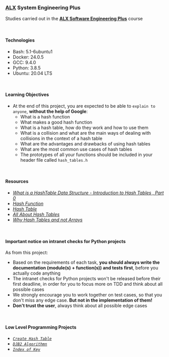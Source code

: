 ### [ALX](https://www.alxafrica.com/) System Engineering Plus

Studies carried out in the **[ALX Software Engineering Plus](https://www.alxafrica.com/software-engineering-plus/)** course

<br />

#### Technologies

* Bash:     5.1-6ubuntu1
* Docker:   24.0.5
* GCC:      9.4.0
* Python:   3.8.5
* Ubuntu:   20.04 LTS

<br />

#### Learning Objectives

* At the end of this project, you are expected to be able to `explain to anyone`, **without the help of Google**:
    * What is a hash function
    * What makes a good hash function
    * What is a hash table, how do they work and how to use them
    * What is a collision and what are the main ways of dealing with collisions in the context of a hash table
    * What are the advantages and drawbacks of using hash tables
    * What are the most common use cases of hash tables
    * The prototypes of all your functions should be included in your header file called `hash_tables.h`

<br />

#### Resources

* _[What is a HashTable Data Structure - Introduction to Hash Tables , Part 0](https://www.youtube.com/watch?v=MfhjkfocRR0)_
* _[Hash Function](https://en.wikipedia.org/wiki/Hash_function)_
* _[Hash Table](https://en.wikipedia.org/wiki/Hash_table)_
* _[All About Hash Tables](https://www.digitalocean.com/community/tutorials/hash-table-in-c-plus-plus)_
* _[Why Hash Tables and not Arrays](https://stackoverflow.com/questions/31930046/what-is-a-hash-table-and-how-do-you-make-it-in-c)_

<br />

#### Important notice on intranet checks for Python projects

As from this project:

* Based on the requirements of each task, **you should always write the documentation (module(s) + function(s)) and tests first**, before you actually code anything
* The intranet checks for Python projects won't be released before their first deadline, in order for you to focus more on TDD and think about all possible cases
* We strongly encourage you to work together on test cases, so that you don't miss any edge case. **But not in the implementation of them!**
* **Don't trust the user**, always think about all possible edge cases

<br />

#### Low Level Programming Projects

* _[`Create Hash Table`](0-hash_table_create.c)_
* _[`DJB2 Algorithmn`](1-djb2.c)_
* _[`Index of Key`](2-key_index.c)_

<br />
